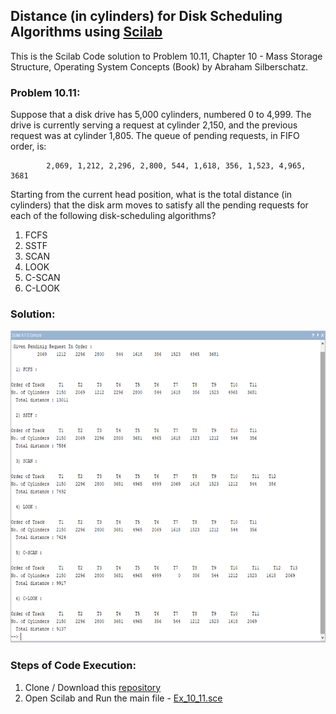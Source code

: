 ## Distance (in cylinders) for Disk Scheduling Algorithms using [Scilab](https://www.scilab.org/)

This is the Scilab Code solution to Problem 10.11, Chapter 10 - Mass Storage Structure, Operating System Concepts (Book) by Abraham Silberschatz.

### Problem 10.11:

Suppose that a disk drive has 5,000 cylinders, numbered 0 to 4,999. The drive is currently serving a request at cylinder 2,150, and the previous request was at cylinder 1,805. The queue of pending requests, in FIFO order, is:

            2,069, 1,212, 2,296, 2,800, 544, 1,618, 356, 1,523, 4,965, 3681

Starting from the current head position, what is the total distance (in cylinders) that the disk arm moves to satisfy all the pending requests for each of the following disk-scheduling algorithms?

  1.  FCFS
  2.  SSTF
  3.  SCAN
  4.  LOOK
  5.  C-SCAN
  6.  C-LOOK

### Solution:

<div align='center'>
<img src = 'Output.png' height="500px">
</div>

### Steps of Code Execution:

1. Clone / Download this [repository](https://github.com/nikita9604/Distance-in-cylinders-for-Disk-Scheduling-Algorithms)
2. Open Scilab and Run the main file - [Ex_10_11.sce](https://github.com/nikita9604/Distance-in-cylinders-for-Disk-Scheduling-Algorithms/blob/main/Ex_10_11.sce)
